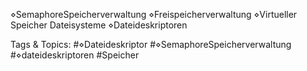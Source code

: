 ⋄SemaphoreSpeicherverwaltung
⋄Freispeicherverwaltung
⋄Virtueller Speicher
Dateisysteme
⋄Dateideskriptoren

   Tags & Topics:
   #⋄Dateideskriptor
   #⋄SemaphoreSpeicherverwaltung
   #⋄dateideskriptoren
   #Speicher